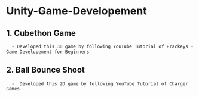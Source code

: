 # Unity-Game-Developement
## 1. Cubethon Game
      - Developed this 3D game by following YouTube Tutorial of Brackeys - Game Developement for Beginners
## 2. Ball Bounce Shoot
      -  Developed this 2D game by following YouTube Tutorial of Charger Games
